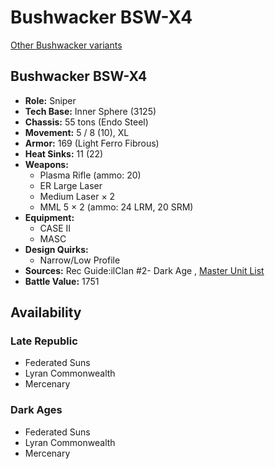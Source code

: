 # Bushwacker BSW-X4 

[Other Bushwacker variants](../bushwacker.md) 

## Bushwacker BSW-X4 

- **Role:** Sniper 
- **Tech Base:** Inner Sphere (3125) 
- **Chassis:** 55 tons (Endo Steel) 
- **Movement:** 5 / 8 (10), XL 
- **Armor:** 169 (Light Ferro Fibrous) 
- **Heat Sinks:** 11 (22) 
- **Weapons:** 
  - Plasma Rifle (ammo: 20) 
  - ER Large Laser 
  - Medium Laser × 2 
  - MML 5 × 2 (ammo: 24 LRM, 20 SRM) 
- **Equipment:** 
  - CASE II 
  - MASC 
- **Design Quirks:** 
  - Narrow/Low Profile 
- **Sources:** Rec Guide:ilClan #2- Dark Age , [Master Unit List](http://masterunitlist.info/Unit/Details/7454/bushwacker-bsw-x4) 
- **Battle Value:** 1751 

## Availability 

### Late Republic 

- Federated Suns 
- Lyran Commonwealth 
- Mercenary 

### Dark Ages 

- Federated Suns 
- Lyran Commonwealth 
- Mercenary 

